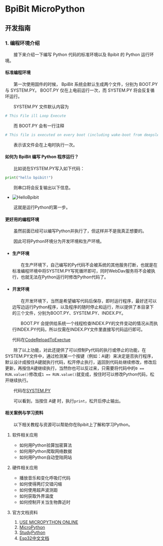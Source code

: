 # **BpiBit MicroPython**

## **开发指南**

### 1. 编程环境介绍

&emsp;&emsp;接下来介绍一下编写 Python 代码的标准环境以及 Bpibit 的 Python 运行环境。

#### 标准编程环境

&emsp;&emsp;第一次使用固件的时候， BpiBit 系统会默认生成两个文件，分别为 BOOT.PY 与 SYSTEM.PY。 BOOT.PY 仅在上电前运行一次，而 SYSTEM.PY 将会反复循环运行。

&emsp;&emsp;SYSTEM.PY 文件默认内容为 
```python 
# This File ill Loop Execute
```
&emsp;&emsp;而 BOOT.PY 会有一行注释 
``` python
# This file is executed on every boot (including wake-boot from deepsleep)
```
&emsp;&emsp;表示该文件会在上电时执行一次。

#### 如何为 BpiBit 编写 Python 程序运行？

&emsp;&emsp;比如说在SYSTEM.PY写入如下代码：

```python
print("hello bpibit!")
```

&emsp;&emsp;则串口将会反复输出以下信息。

- ![HelloBpibit](https://github.com/yelvlab/BPI-BIT/raw/master/Code/MicroPython/ReadMe/HelloBpibit.png)

&emsp;&emsp;这就是运行Python的第一步。

#### 更好用的编程环境

&emsp;&emsp;虽然前面已经可以编写Python并执行了，但这样并不是我真正想要的。

&emsp;&emsp;因此可将Python环境分为开发环境和生产环境。

- #### 生产环境

	&emsp;&emsp;在生产环境下，自己编写的Py代码不会被系统的其他服务打断，也就是在标准编程环境中将SYSTEM.PY写死循环即可，同时WebDav服务将不会被执行，也就无法在Python运行时修改Python代码了。

- #### 开发环境

	&emsp;&emsp;在开发环境下，当然是希望编写代码后保存，即时运行程序，最好还可以边写边运行Python程序，以及程序的随时停止和运行，所以提供了本目录下的三个文件，分别为BOOT.PY、SYSTEM.PY、INDEX.PY。

	&emsp;&emsp;BOOT.PY 会提供给系统一个线程检查INDEX.PY的文件变动的情况从而执行INDEX.PY代码，所以仅需在INDEX.PY文件里直接写代码运行即可。
		
	代码在[CodeReloadToExectue](CodeReloadToExectue)

&emsp;&emsp;除了以上功能，对此还提供了可以控制Py代码的执行或停止的功能，在SYSTEM.PY文件中，通过检测某一个按键（例如：A键）来决定是否执行程序，默认设计成按住A键就执行代码，松开停止执行，返回到代码处继续修改，修改后更新，再按住A键继续执行，当然你也可以反过来，只需要将代码中的`0 == RUN.value()`修改成`1 == RUN.value()`就变成，按住时可以修改Python代码，松开继续执行。

&emsp;&emsp;代码在[SYSTEM.PY](CodeReloadToExectue/SYSTEM.PY)

&emsp;&emsp;可以看到，当按住 A键 时，执行`print`，松开后停止输出。

#### 相关案例与学习资料

&emsp;&emsp;以下相关教程与资源可以帮助你在Bpibit上了解和学习Python。

1. 软件相关应用

   - 如何用Python验算加密算法
   - 如何用Python爬取网络数据
   - 如何用Python自动登陆网站
   
2. 硬件相关应用

   - 播放音乐和变化呼吸灯代码
   - 如何使得两灯交错闪缩
   - 如何使用超声波测距
   - 如何获取外界温度
   - 如何控制开关当生物靠近时

3. 官方文档资料

   1. [USE MICROPYTHON ONLINE](http://www.micropython.org/unicorn)
   2. [MicroPython](http://docs.micropython.org/en/latest/esp8266/)
   3. [StudyPython](http://www.runoob.com/python/python-intro.html)
   4. [Esp32中文文档](https://docs.singtown.com/micropython/zh/latest/esp32/index.html)
